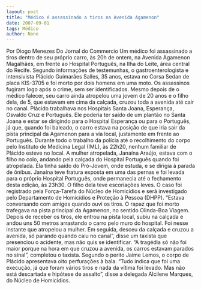 ```yaml
---
layout: post
title: "Médico é assassinado a tiros na Avenida Agamenon"
date: 2007-09-01
tags: Médico
author: None
---
```

Por Diogo Menezes
Do Jornal do Commercio
Um m&eacute;dico foi assassinado a tiros dentro de seu pr&oacute;prio carro, &agrave;s 20h de ontem, na Avenida Agamenon Magalh&atilde;es, em frente ao Hospital Portugu&ecirc;s, na Ilha do Leite, &aacute;rea central do Recife. Segundo informa&ccedil;&otilde;es de testemunhas, o gastroenterologista e intensivista Pl&aacute;cido Guimar&atilde;es Salles, 35 anos, estava no Corsa Sedan de placa KIS-3705 e foi morto por dois homens em uma moto. Os assassinos fugiram logo ap&oacute;s o crime, sem ser identificados. Mesmo depois de o m&eacute;dico falecer, seu carro ainda atropelou uma jovem de 20 anos e o filho dela, de 5, que estavam em cima da cal&ccedil;ada, cruzou toda a avenida at&eacute; cair no canal.
Pl&aacute;cido trabalhava nos Hospitais Santa Joana, Esperan&ccedil;a, Osvaldo Cruz e Portugu&ecirc;s. Ele poderia ter sa&iacute;do de um plant&atilde;o no Santa Joana e estar se dirigindo para o Hospital Esperan&ccedil;a ou para o Portugu&ecirc;s, j&aacute; que, quando foi baleado, o carro estava na posi&ccedil;&atilde;o de que iria sair da pista principal da Agamenon para a via local, justamente em frente ao Portugu&ecirc;s. Durante todo o trabalho da pol&iacute;cia at&eacute; o recolhimento do corpo pelo Instituto de Medicina Legal (IML), &agrave;s 22h20, nenhum familiar de Pl&aacute;cido esteve no local.
A mulher atropelada, Jana&iacute;na Ara&uacute;jo, estava com o filho no colo, andando pela cal&ccedil;ada do Hospital Portugu&ecirc;s quando foi atropelada. Ela tinha sa&iacute;do do Pr&oacute;-Jovem, onde estuda, e se dirigia &agrave; parada de &ocirc;nibus. Jana&iacute;na teve fratura exposta em uma das pernas e foi levada para o pr&oacute;prio Hospital Portugu&ecirc;s, onde permanecia at&eacute; o fechamento desta edi&ccedil;&atilde;o, &agrave;s 23h30. O filho dela teve escoria&ccedil;&otilde;es leves. O caso foi registrado pela For&ccedil;a-Tarefa do N&uacute;cleo de Homic&iacute;dios e ser&aacute; investigado pelo Departamento de Homic&iacute;dios e Prote&ccedil;&atilde;o &agrave; Pessoa (DHPP).
&ldquo;Estava conversando com amigos quando ouvi os tiros. O rapaz que foi morto trafegava na pista principal da Agamenon, no sentido Olinda-Boa Viagem. Depois de receber os tiros, ele entrou na pista local, subiu na cal&ccedil;ada e andou uns 50 metros arrastando o carro pelo muro do hospital. Foi nesse instante que atropelou a mulher. Em seguida, desceu da cal&ccedil;ada e cruzou a avenida, s&oacute; parando quando caiu no canal&rdquo;, disse um taxista que presenciou o acidente, mas n&atilde;o quis se identificar. &ldquo;A trag&eacute;dia s&oacute; n&atilde;o foi maior porque na hora em que cruzou a avenida, os carros estavam parados no sinal&rdquo;, completou o taxista.
Segundo o perito Jaime Lemos, o corpo de Pl&aacute;cido apresentava oito perfura&ccedil;&otilde;es &agrave; bala. &ldquo;Tudo indica que foi uma execu&ccedil;&atilde;o, j&aacute; que foram v&aacute;rios tiros e nada da v&iacute;tima foi levado. Mas n&atilde;o est&aacute; descartada e hip&oacute;tese de assalto&rdquo;, disse a delegada Alcilene Marques, do N&uacute;cleo de Homic&iacute;dios. 